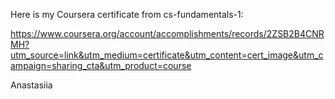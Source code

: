 Here is my Coursera certificate from cs-fundamentals-1:

https://www.coursera.org/account/accomplishments/records/2ZSB2B4CNRMH?utm_source=link&utm_medium=certificate&utm_content=cert_image&utm_campaign=sharing_cta&utm_product=course

Anastasiia

